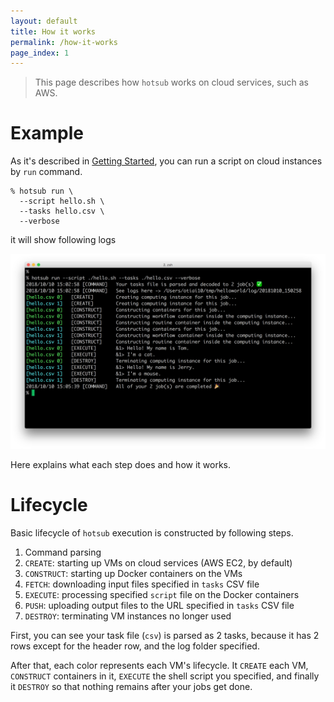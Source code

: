 ```yaml
---
layout: default
title: How it works
permalink: /how-it-works
page_index: 1
---
```


> This page describes how `hotsub` works on cloud services, such as AWS.

# Example

As it's described in [Getting Started](/getting-started#2-hello-world), you can run a script on cloud instances by `run` command.

```
% hotsub run \
  --script hello.sh \
  --tasks hello.csv \
  --verbose
```

it will show following logs

![Example 001](/assets/img/example-001.png)

Here explains what each step does and how it works.

# Lifecycle

Basic lifecycle of `hotsub` execution is constructed by following steps.

1. Command parsing
2. `CREATE`: starting up VMs on cloud services (AWS EC2, by default)
3. `CONSTRUCT`: starting up Docker containers on the VMs
4. `FETCH`: downloading input files specified in `tasks` CSV file
5. `EXECUTE`: processing specified `script` file on the Docker containers
6. `PUSH`: uploading output files to the URL specified in `tasks` CSV file
6. `DESTROY`: terminating VM instances no longer used

First, you can see your task file (`csv`) is parsed as 2 tasks, because it has 2 rows except for the header row, and the log folder specified.

After that, each color represents each VM's lifecycle. It `CREATE` each VM, `CONSTRUCT` containers in it, `EXECUTE` the shell script you specified, and finally it `DESTROY` so that nothing remains after your jobs get done.

